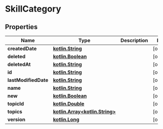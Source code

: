 # SkillCategory

## Properties
Name | Type | Description | Notes
------------ | ------------- | ------------- | -------------
**createdDate** | [**kotlin.String**](.md) |  |  [optional]
**deleted** | [**kotlin.Boolean**](.md) |  |  [optional]
**deletedAt** | [**kotlin.String**](.md) |  |  [optional]
**id** | [**kotlin.String**](.md) |  |  [optional]
**lastModifiedDate** | [**kotlin.String**](.md) |  |  [optional]
**name** | [**kotlin.String**](.md) |  |  [optional]
**new** | [**kotlin.Boolean**](.md) |  |  [optional]
**topicId** | [**kotlin.Double**](.md) |  |  [optional]
**topics** | [**kotlin.Array&lt;kotlin.String&gt;**](.md) |  |  [optional]
**version** | [**kotlin.Long**](.md) |  |  [optional]
